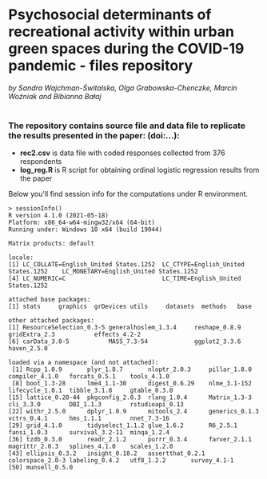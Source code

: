 # Psychosocial determinants of recreational activity within urban green spaces during the COVID-19 pandemic - files repository
<i> by Sandra Wajchman-Świtalska, Olga Grabowska-Chenczke, Marcin Woźniak and Bibianna Bałaj </i>
<br>
<br>
### The repository contains source file and data file to replicate the results presented in the paper: (doi:...):
* <b>rec2.csv</b> is data file with coded responses collected from 376 respondents
* <b>log_reg.R</b> is R script for obtaining ordinal logistic regression results from the paper

Below you'll find session info for the computations under R environment.

```
> sessionInfo()
R version 4.1.0 (2021-05-18)
Platform: x86_64-w64-mingw32/x64 (64-bit)
Running under: Windows 10 x64 (build 19044)

Matrix products: default

locale:
[1] LC_COLLATE=English_United States.1252  LC_CTYPE=English_United States.1252    LC_MONETARY=English_United States.1252
[4] LC_NUMERIC=C                           LC_TIME=English_United States.1252    

attached base packages:
[1] stats     graphics  grDevices utils     datasets  methods   base     

other attached packages:
[1] ResourceSelection_0.3-5 generalhoslem_1.3.4     reshape_0.8.9           gridExtra_2.3           effects_4.2-2          
[6] carData_3.0-5           MASS_7.3-54             ggplot2_3.3.6           haven_2.5.0            

loaded via a namespace (and not attached):
 [1] Rcpp_1.0.9       plyr_1.8.7       nloptr_2.0.3     pillar_1.8.0     compiler_4.1.0   forcats_0.5.1    tools_4.1.0     
 [8] boot_1.3-28      lme4_1.1-30      digest_0.6.29    nlme_3.1-152     lifecycle_1.0.1  tibble_3.1.8     gtable_0.3.0    
[15] lattice_0.20-44  pkgconfig_2.0.3  rlang_1.0.4      Matrix_1.3-3     cli_3.3.0        DBI_1.1.3        rstudioapi_0.13 
[22] withr_2.5.0      dplyr_1.0.9      mitools_2.4      generics_0.1.3   vctrs_0.4.1      hms_1.1.1        nnet_7.3-16     
[29] grid_4.1.0       tidyselect_1.1.2 glue_1.6.2       R6_2.5.1         fansi_1.0.3      survival_3.2-11  minqa_1.2.4     
[36] tzdb_0.3.0       readr_2.1.2      purrr_0.3.4      farver_2.1.1     magrittr_2.0.3   splines_4.1.0    scales_1.2.0    
[43] ellipsis_0.3.2   insight_0.18.2   assertthat_0.2.1 colorspace_2.0-3 labeling_0.4.2   utf8_1.2.2       survey_4.1-1    
[50] munsell_0.5.0 
```

